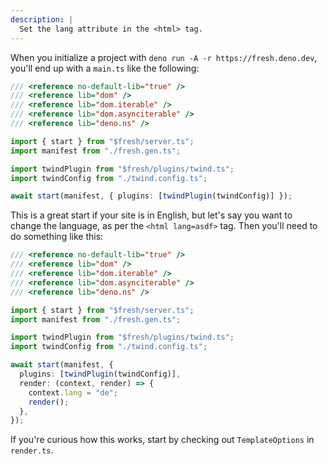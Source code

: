 ```yaml
---
description: |
  Set the lang attribute in the <html> tag.
---
```


When you initialize a project with `deno run -A -r https://fresh.deno.dev`,
you'll end up with a `main.ts` like the following:

```ts main.ts
/// <reference no-default-lib="true" />
/// <reference lib="dom" />
/// <reference lib="dom.iterable" />
/// <reference lib="dom.asynciterable" />
/// <reference lib="deno.ns" />

import { start } from "$fresh/server.ts";
import manifest from "./fresh.gen.ts";

import twindPlugin from "$fresh/plugins/twind.ts";
import twindConfig from "./twind.config.ts";

await start(manifest, { plugins: [twindPlugin(twindConfig)] });
```

This is a great start if your site is in English, but let's say you want to
change the language, as per the `<html lang=asdf>` tag. Then you'll need to do
something like this:

```ts main.ts
/// <reference no-default-lib="true" />
/// <reference lib="dom" />
/// <reference lib="dom.iterable" />
/// <reference lib="dom.asynciterable" />
/// <reference lib="deno.ns" />

import { start } from "$fresh/server.ts";
import manifest from "./fresh.gen.ts";

import twindPlugin from "$fresh/plugins/twind.ts";
import twindConfig from "./twind.config.ts";

await start(manifest, {
  plugins: [twindPlugin(twindConfig)],
  render: (context, render) => {
    context.lang = "de";
    render();
  },
});
```

If you're curious how this works, start by checking out `TemplateOptions` in
`render.ts`.

